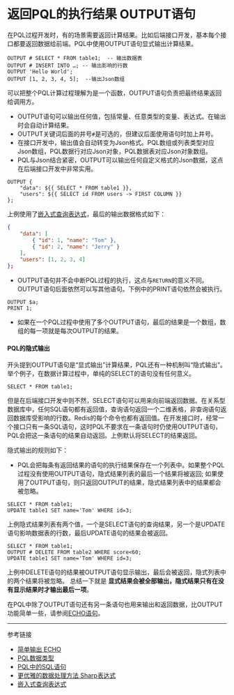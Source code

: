 # 返回PQL的执行结果 OUTPUT语句
在PQL过程开发时，有的场景需要返回计算结果。比如后端接口开发，基本每个接口都要返回数据给前端。PQL中使用OUTPUT语句显式输出计算结果。
```
OUTPUT # SELECT * FROM table1;  -- 输出数据表
OUTPUT # INSERT INTO …; -- 输出影响的行数
OUTPUT 'Hello World';
OUTPUT [1, 2, 3, 4, 5];  --输出Json数组
```
可以把整个PQL计算过程理解为是一个函数，OUTPUT语句负责把最终结果返回给调用方。
* OUTPUT语句可以输出任何值，包括常量、任意类型的变量、表达式。在输出时会自动计算结果。
* OUTPUT关键词后面的井号`#`是可选的，但建议后面使用语句时加上井号。
* 在接口开发中，输出值会自动转变为Json格式。PQL数组或列表类型对应Json数组，PQL数据行对应Json对象，PQL数据表对应Json对象数组。
* PQL与Json结合紧密，OUTPUT可以输出任何自定义格式的Json数据，这点在后端接口开发中非常实用。
```
OUTPUT {
	"data": ${{ SELECT * FROM table1 }},
	"users": ${{ SELECT id FROM users -> FIRST COLUMN }}
};
```
上例使用了[嵌入式查询表达式](/doc/pql/query)，最后的输出数据格式如下：
```json
{
	"data": [
        { "id": 1, "name": "Tom" },
        { "id": 2, "name": "Jerry" }
    ],
	"users": [1, 2, 3, 4]
};
```
* OUTPUT语句并不会中断PQL过程的执行，这点与`RETURN`的意义不同。OUTPUT语句后面依然可以写其他语句。下例中的PRINT语句依然会被执行。
```
OUTPUT $a;
PRINT 1;
```
* 如果在一个PQL过程中使用了多个OUTPUT语句，最后的结果是一个数组，数组的每一项就是每次OUTPUT的结果。

#### PQL的隐式输出
开头提到OUTPUT语句是“显式输出”计算结果，PQL还有一种机制叫“隐式输出”。
举个例子，在数据计算过程中，单纯的SELECT的语句没有任何意义。
```
SELECT * FROM table1;
```
但是在后端接口开发中则不然，SELECT语句可以用来向前端返回数据。在关系型数据库中，任何SQL语句都有返回值，查询语句返回一个二维表格，非查询语句返回数据库受影响的行数。Redis的每个命令也都有返回值。在开发接口时，经常一个接口只有一条SQL语句，这时PQL不要求在一条语句时仍使用OUTPUT语句，PQL会把这一条语句的结果自动返回。上例默认将SELECT的结果返回。

隐式输出的规则如下：
* PQL会把每条有返回结果的语句的执行结果保存在一个列表中。如果整个PQL过程没有使用OUTPUT语句，隐式结果列表的最后一个结果将被返回; 如果使用了OUTPUT语句，则只返回OUTPUT的结果，隐式结果列表中的结果都会被忽略。
```
SELECT * FROM table1;
UPDATE table1 SET name='Tom' WHERE id=3;
```
上例隐式结果列表有两个值，一个是SELECT语句的查询结果，另一个是UPDATE语句影响数据表的行数，最后UPDATE语句的结果会被返回。
```
SELECT * FROM table1;
OUTPUT # DELETE FROM table2 WHERE score<60;
UPDATE table1 SET name='Tom' WHERE id=3;
```
上例中DELETE语句的结果被OUTPUT语句显示输出，最后会被返回，隐式列表中的两个结果将被忽略。
总结一下就是 **显式结果会被全部输出，隐式结果只有在没有显示结果时才输出最后一项**。


在PQL中除了OUTPUT语句还有另一条语句也用来输出和返回数据，比OUTPUT功能简单一些，请参阅[ECHO语句](/doc/pql/echo)。

---
参考链接
* [简单输出 ECHO](/doc/pql/echo)
* [PQL数据类型](/doc/pql/datatype)
* [PQL中的SQL语句](/doc/pql/sql)
* [更优雅的数据处理方法 Sharp表达式](/doc/pql/sharp)
* [嵌入式查询表达式](/doc/pql/query) 